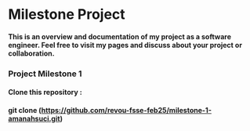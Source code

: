 # Milestone Project

#### This is an overview and documentation of my project as a software engineer. Feel free to visit my pages and discuss about your project or collaboration.

### Project Milestone 1

#### Clone this repository :
#### git clone (https://github.com/revou-fsse-feb25/milestone-1-amanahsuci.git)
